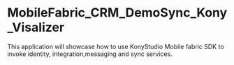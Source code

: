 # MobileFabric_CRM_DemoSync_Kony_Visalizer
This application will showcase how to use KonyStudio Mobile fabric SDK to invoke identity, integration,messaging and sync services.
